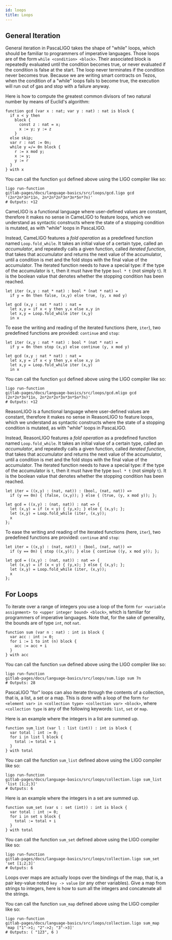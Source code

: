 ```yaml
---
id: loops
title: Loops
---
```


## General Iteration

<!--DOCUSAURUS_CODE_TABS-->

<!--Pascaligo-->

General iteration in PascaLIGO takes the shape of "while" loops, which
should be familiar to programmers of imperative languages. Those loops
are of the form `while <condition> <block>`. Their associated block is
repeatedly evaluated until the condition becomes true, or never
evaluated if the condition is false at the start. The loop never
terminates if the condition never becomes true. Because we are writing
smart contracts on Tezos, when the condition of a "while" loops fails
to become true, the execution will run out of gas and stop with a
failure anyway.

Here is how to compute the greatest common divisors of two natural
number by means of Euclid's algorithm:

```pascaligo group=a
function gcd (var x : nat; var y : nat) : nat is block {
  if x < y then
    block {
      const z : nat = x;
      x := y; y := z
    }
  else skip;
  var r : nat := 0n;
  while y =/= 0n block {
    r := x mod y;
    x := y;
    y := r
  }
} with x
```

You can call the function `gcd` defined above using the LIGO compiler
like so:
```shell
ligo run-function
gitlab-pages/docs/language-basics/src/loops/gcd.ligo gcd '(2n*2n*3n*11n, 2n*2n*2n*3n*3n*5n*7n)'
# Outputs: +12
```

<!--CameLIGO-->

CameLIGO is a functional language where user-defined values are
constant, therefore it makes no sense in CameLIGO to feature loops,
which we understand as syntactic constructs where the state of a
stopping condition is mutated, as with "while" loops in PascaLIGO.

Instead, CameLIGO features a *fold operation* as a predefined function
named `Loop.fold_while`. It takes an initial value of a certain type,
called an *accumulator*, and repeatedly calls a given function, called
*iterated function*, that takes that accumulator and returns the next
value of the accumulator, until a condition is met and the fold stops
with the final value of the accumulator. The iterated function needs
to have a special type: if the type of the accumulator is `t`, then it
must have the type `bool * t` (not simply `t`). It is the boolean
value that denotes whether the stopping condition has been reached.

```cameligo group=a
let iter (x,y : nat * nat) : bool * (nat * nat) =
  if y = 0n then false, (x,y) else true, (y, x mod y)

let gcd (x,y : nat * nat) : nat =
  let x,y = if x < y then y,x else x,y in
  let x,y = Loop.fold_while iter (x,y)
  in x
```

To ease the writing and reading of the iterated functions (here,
`iter`), two predefined functions are provided: `continue` and `stop`:

```cameligo group=a
let iter (x,y : nat * nat) : bool * (nat * nat) =
  if y = 0n then stop (x,y) else continue (y, x mod y)

let gcd (x,y : nat * nat) : nat =
  let x,y = if x < y then y,x else x,y in
  let x,y = Loop.fold_while iter (x,y)
  in x
```

You can call the function `gcd` defined above using the LIGO compiler
like so:
```shell
ligo run-function
gitlab-pages/docs/language-basics/src/loops/gcd.mligo gcd (2n*2n*3n*11n, 2n*2n*2n*3n*3n*5n*7n)'
# Outputs: +12
```

<!--ReasonLIGO-->

ReasonLIGO is a functional language where user-defined values are
constant, therefore it makes no sense in ReasonLIGO to feature loops,
which we understand as syntactic constructs where the state of a
stopping condition is mutated, as with "while" loops in PascaLIGO.

Instead, ReasonLIGO features a *fold operation* as a predefined
function named `Loop.fold_while`. It takes an initial value of a
certain type, called an *accumulator*, and repeatedly calls a given
function, called *iterated function*, that takes that accumulator and
returns the next value of the accumulator, until a condition is met
and the fold stops with the final value of the accumulator. The
iterated function needs to have a special type: if the type of the
accumulator is `t`, then it must have the type `bool * t` (not simply
`t`). It is the boolean value that denotes whether the stopping
condition has been reached.

```reasonligo group=a
let iter = ((x,y) : (nat, nat)) : (bool, (nat, nat)) =>
  if (y == 0n) { (false, (x,y)); } else { (true, (y, x mod y)); };

let gcd = ((x,y) : (nat, nat)) : nat => {
  let (x,y) = if (x < y) { (y,x); } else { (x,y); };
  let (x,y) = Loop.fold_while (iter, (x,y));
  x
};
```

To ease the writing and reading of the iterated functions (here,
`iter`), two predefined functions are provided: `continue` and `stop`:

```reasonligo group=b
let iter = ((x,y) : (nat, nat)) : (bool, (nat, nat)) =>
  if (y == 0n) { stop ((x,y)); } else { continue ((y, x mod y)); };

let gcd = ((x,y) : (nat, nat)) : nat => {
  let (x,y) = if (x < y) { (y,x); } else { (x,y); };
  let (x,y) = Loop.fold_while (iter, (x,y));
  x
};
```
<!--END_DOCUSAURUS_CODE_TABS-->

## For Loops

<!--DOCUSAURUS_CODE_TABS-->
<!--Pascaligo-->

To iterate over a range of integers you use a loop of the form `for
<variable assignment> to <upper integer bound> <block>`, which is
familiar for programmers of imperative languages. Note that, for the
sake of generality, the bounds are of type `int`, not `nat`.

```pascaligo group=c
function sum (var n : nat) : int is block {
  var acc : int := 0;
  for i := 1 to int (n) block {
    acc := acc + i
  }
} with acc
```

You can call the function `sum` defined above using the LIGO compiler
like so:
```shell
ligo run-function
gitlab-pages/docs/language-basics/src/loops/sum.ligo sum 7n
# Outputs: 28
```
<!--END_DOCUSAURUS_CODE_TABS-->

<!--DOCUSAURUS_CODE_TABS-->

<!--Pascaligo-->

PascaLIGO "for" loops can also iterate through the contents of a
collection, that is, a list, a set or a map. This is done with a loop
of the form `for <element var> in <collection type> <collection var>
<block>`, where `<collection type` is any of the following keywords:
`list`, `set` or `map`.

Here is an example where the integers in a list are summed up.

```pascaligo group=d
function sum_list (var l : list (int)) : int is block {
  var total : int := 0;
  for i in list l block {
    total := total + i
  }
} with total
```

You can call the function `sum_list` defined above using the LIGO compiler
like so:
```shell
ligo run-function
gitlab-pages/docs/language-basics/src/loops/collection.ligo sum_list
'list [1;2;3]'
# Outputs: 6
```

Here is an example where the integers in a set are summed up.

```pascaligo=e
function sum_set (var s : set (int)) : int is block {
  var total : int := 0;
  for i in set s block {
    total := total + i
  }
} with total
```

You can call the function `sum_set` defined above using the LIGO compiler
like so:
```shell
ligo run-function
gitlab-pages/docs/language-basics/src/loops/collection.ligo sum_set
'set [1;2;3]'
# Outputs: 6
```

Loops over maps are actually loops over the bindings of the map, that
is, a pair key-value noted `key -> value` (or any other
variables). Give a map from strings to integers, here is how to sum
all the integers and concatenate all the strings.

You can call the function `sum_map` defined above using the LIGO compiler
like so:
```shell
ligo run-function
gitlab-pages/docs/language-basics/src/loops/collection.ligo sum_map
'map ["1"->1; "2"->2; "3"->3]'
# Outputs: ( "123", 6 )
```
<!--END_DOCUSAURUS_CODE_TABS-->
